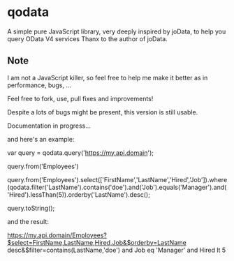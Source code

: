 # qodata
A simple pure JavaScript library, very deeply inspired by joData, to help you query OData V4 services
Thanx to the author of joData.

## Note
I am not a JavaScript killer, so feel free to help me make it better as in performance, bugs, ...

Feel free to fork, use, pull fixes and improvements!

Despite a lots of bugs might be present, this version is still usable.

Documentation in progress...

and here's an example:

var query = qodata.query('https://my.api.domain');

query.from('Employees')

query.from('Employees').select(['FirstName','LastName','Hired','Job']).where(qodata.filter('LastName').contains('doe').and('Job').equals('Manager').and('Hired').lessThan(5)).orderby('LastName').desc();
		
query.toString();

and the result:

https://my.api.domain/Employees?$select=FirstName,LastName,Hired,Job&$orderby=LastName desc&$filter=contains(LastName,'doe') and Job eq 'Manager' and Hired lt 5
